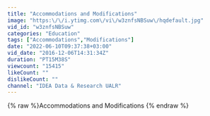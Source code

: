 ```yaml
---
title: "Accommodations and Modifications"
image: "https:\/\/i.ytimg.com\/vi\/w3znfsNBSuw\/hqdefault.jpg"
vid_id: "w3znfsNBSuw"
categories: "Education"
tags: ["Accommodations","Modifications"]
date: "2022-06-10T09:37:38+03:00"
vid_date: "2016-12-06T14:31:34Z"
duration: "PT15M38S"
viewcount: "15415"
likeCount: ""
dislikeCount: ""
channel: "IDEA Data & Research UALR"
---
```

{% raw %}Accommodations and Modifications {% endraw %}
